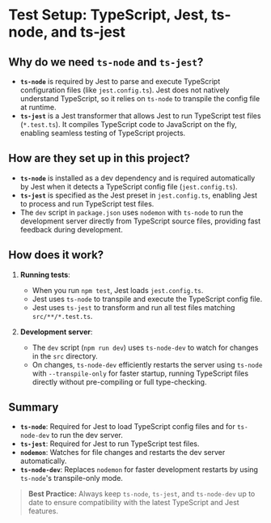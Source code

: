 # Test Setup: TypeScript, Jest, ts-node, and ts-jest

## Why do we need `ts-node` and `ts-jest`?

- **`ts-node`** is required by Jest to parse and execute TypeScript configuration files (like `jest.config.ts`). Jest does not natively understand TypeScript, so it relies on `ts-node` to transpile the config file at runtime.
- **`ts-jest`** is a Jest transformer that allows Jest to run TypeScript test files (`*.test.ts`). It compiles TypeScript code to JavaScript on the fly, enabling seamless testing of TypeScript projects.

## How are they set up in this project?

- **`ts-node`** is installed as a dev dependency and is required automatically by Jest when it detects a TypeScript config file (`jest.config.ts`).
- **`ts-jest`** is specified as the Jest preset in `jest.config.ts`, enabling Jest to process and run TypeScript test files.
- The `dev` script in `package.json` uses `nodemon` with `ts-node` to run the development server directly from TypeScript source files, providing fast feedback during development.

## How does it work?

1. **Running tests**:

   - When you run `npm test`, Jest loads `jest.config.ts`.
   - Jest uses `ts-node` to transpile and execute the TypeScript config file.
   - Jest uses `ts-jest` to transform and run all test files matching `src/**/*.test.ts`.

2. **Development server**:
   - The `dev` script (`npm run dev`) uses `ts-node-dev` to watch for changes in the `src` directory.
   - On changes, `ts-node-dev` efficiently restarts the server using `ts-node` with `--transpile-only` for faster startup, running TypeScript files directly without pre-compiling or full type-checking.

## Summary

- **`ts-node`**: Required for Jest to load TypeScript config files and for `ts-node-dev` to run the dev server.
- **`ts-jest`**: Required for Jest to run TypeScript test files.
- **`nodemon`**: Watches for file changes and restarts the dev server automatically.
- **`ts-node-dev`**: Replaces `nodemon` for faster development restarts by using `ts-node`'s transpile-only mode.

> **Best Practice:** Always keep `ts-node`, `ts-jest`, and `ts-node-dev` up to date to ensure compatibility with the latest TypeScript and Jest features.
